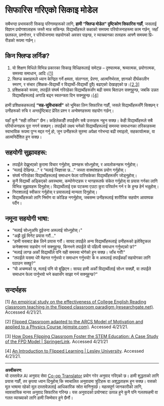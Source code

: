 <!--
CO_OP_TRANSLATOR_METADATA:
{
  "original_hash": "012bbd19f13171be32ac9ba21d4186c2",
  "translation_date": "2025-08-27T09:33:21+00:00",
  "source_file": "recommended-learning-model.md",
  "language_code": "ne"
}
-->
# सिफारिस गरिएको सिकाइ मोडेल

सबैभन्दा प्रभावकारी सिकाइ परिणामहरूको लागि, **हामी “फ्लिप्ड मोडेल" दृष्टिकोण सिफारिस गर्छौं**, जसलाई विज्ञान प्रयोगशालाहरू जस्तै मान्न सकिन्छ: विद्यार्थीहरूले कक्षाको समयमा परियोजनाहरूमा काम गर्छन्, जहाँ छलफल, प्रश्नोत्तर, र परियोजनामा सहयोगको अवसर पाइन्छ, र व्याख्यानका तत्वहरू आफ्नै समयमा प्रि-रीडको रूपमा गर्छन्।

## किन फ्लिप्ड लर्निङ?

1. यो शिक्षण विधिले विभिन्न प्रकारका सिकाइ विधिहरूलाई समेट्छ – दृश्यात्मक, श्रव्यात्मक, प्रयोगात्मक, समस्या समाधान, आदि।[[1]](../..)
2. फ्लिप्ड कक्षाहरूले ध्यान केन्द्रित गर्ने क्षमता, संलग्नता, प्रेरणा, आत्मनिर्भरता, ज्ञानको दीर्घकालीन स्मरण, र संचार (शिक्षक-विद्यार्थी र विद्यार्थी-विद्यार्थी दुवै) बढाएको देखाइएको छ।[[2,3]](../..)
3. प्रशिक्षकको रूपमा, तपाईंले संघर्ष गरिरहेका विद्यार्थीहरूसँग बढी समय बिताउन सक्नुहुन्छ, जबकि उन्नत विद्यार्थीहरूलाई अगाडि बढ्न स्वतन्त्रता दिन सक्नुहुन्छ।[[4]](../..)

हामी प्रशिक्षकहरूलाई **“सह-सुविधाकर्ता"** को भूमिका लिन सिफारिस गर्छौं, जसले विद्यार्थीहरूसँगै सिक्छन् र उनीहरूको रुचि र अन्तर्दृष्टिबाट प्रेरित प्रश्न र अन्वेषणहरूमा सहयोग गर्छन्।

यहाँ कुनै “सही तरिका" छैन। कहिलेकाहीँ तपाईंसँग सबै उत्तरहरू नहुन सक्छ। केही विद्यार्थीहरूले सबै परियोजनाहरू पूरा नगर्न सक्छन्। तपाईंको लक्ष्य भनेको विद्यार्थीहरूलाई समस्या समाधानका तरिकाहरूमा स्वाभाविक रूपमा पुग्न मद्दत गर्नु हो, जुन उनीहरूले सुरुमा अपेक्षा गरेभन्दा बढी रमाइलो, सहकार्यात्मक, वा आत्मनिर्देशित हुन सक्छ।

## सहयोगी सुझावहरू:

* तपाईंले देख्नुभएको कुरामा विचार गर्नुहोस्, प्रश्नहरू सोध्नुहोस्, र अवलोकनहरू गर्नुहोस्।
* “मलाई देखिन्छ…" र “मलाई जिज्ञासा छ…" जस्ता वाक्यांशहरू प्रयोग गर्नुहोस्।
* संघर्ष गरिरहेका विद्यार्थीहरूलाई समाधान फेला पारिसकेका विद्यार्थीहरूसँग जोड्नुहोस्।
* कुनै विद्यार्थी अड्किएको अवस्थामा, कम्पोनेन्टहरू र भागहरूतर्फ संकेत गर्नुहोस् वा प्रयास गर्नका लागि विभिन्न सुझावहरू दिनुहोस्। विद्यार्थीलाई एक पटकमा एउटा कुरा परिवर्तन गर्न र के हुन्छ हेर्न भन्नुहोस्।
* निराशालाई स्वीकार गर्नुहोस् र प्रयासलाई मान्यता दिनुहोस्।
* विद्यार्थीहरूको लागि निर्माण वा कोडिङ नगर्नुहोस्, जबसम्म उनीहरूलाई शारीरिक सहयोग आवश्यक पर्दैन।

## नमूना सहयोगी भाषा:

* “मलाई सोध्नुअघि दुईजना अरूलाई सोध्नुहोस्।"
* “अझै दुई मिनेट प्रयास गरौं…"
* “हामी यसबाट ब्रेक लिने प्रयास गरौं। सायद तपाईंले अन्य विद्यार्थीहरूलाई उनीहरूको इलेक्ट्रिकल कनेक्शनमा सहयोग गर्न सक्नुहुन्छ, किनभने तपाईंले यो पहिल्यै समाधान गर्नुभएको छ?"
* “मलाई लाग्छ अर्को विद्यार्थीले पनि यही समस्या भोगेको हुन सक्छ। जाँच गरौं!"
* “तपाईंले यसमा धेरै मेहनत गर्नुभयो र समाधान गर्नुभयो! के म अरूलाई तपाईंकहाँ सहयोगका लागि पठाउन सक्छु?"
* “यो अचम्मको छ, मलाई पनि यो बुझिएन। सायद हामी अर्को विद्यार्थीलाई सोध्न सक्छौं, वा तपाईंले समाधान फेला पार्नुभयो भने कक्षासँग साझा गर्न सक्नुहुन्छ?"

## सन्दर्भहरू

[1] [An empirical study on the effectiveness of College English Reading classroom teaching in the flipped classroom paradigm (researchgate.net)](https://www.researchgate.net/publication/322264495_An_empirical_study_on_the_effectiveness_of_College_English_Reading_classroom_teaching_in_the_flipped_classroom_paradigm). Accessed 4/21/21.

[2] [Flipped Classroom adapted to the ARCS Model of Motivation and applied to a Physics Course (ejmste.com)](https://www.ejmste.com/article/flipped-classroom-adapted-to-the-arcs-model-of-motivation-and-applied-to-a-physics-course-4562). Accessed 4/21/21.

[3] [How Does Flipping Classroom Foster the STEM Education: A Case Study of the FPD Model | SpringerLink](https://link.springer.com/article/10.1007/s10758-020-09443-9). Accessed 4/21/21

[4] [An Introduction to Flipped Learning | Lesley University](https://lesley.edu/article/an-introduction-to-flipped-learning#:~:text=An%20Introduction%20to%20Flipped%20Learning.%20Flipped%20learning%20is,advancements%20in%20the%20modern%20classroom%20is%20flipped%20learning.). Accessed 4/21/21.

---

**अस्वीकरण**:  
यो दस्तावेज़ AI अनुवाद सेवा [Co-op Translator](https://github.com/Azure/co-op-translator) प्रयोग गरेर अनुवाद गरिएको छ। हामी शुद्धताको लागि प्रयास गर्छौं, तर कृपया ध्यान दिनुहोस् कि स्वचालित अनुवादमा त्रुटिहरू वा अशुद्धताहरू हुन सक्छ। यसको मूल भाषामा रहेको मूल दस्तावेज़लाई आधिकारिक स्रोत मानिनुपर्छ। महत्वपूर्ण जानकारीको लागि, व्यावसायिक मानव अनुवाद सिफारिस गरिन्छ। यस अनुवादको प्रयोगबाट उत्पन्न हुने कुनै पनि गलतफहमी वा गलत व्याख्याको लागि हामी जिम्मेवार हुने छैनौं।